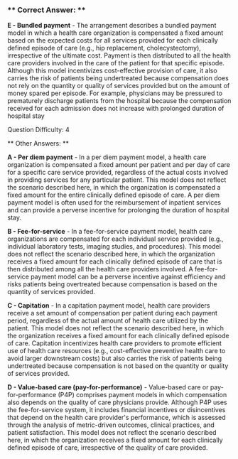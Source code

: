 ### ** Correct Answer: **

**E - Bundled payment** - The arrangement describes a bundled payment model in which a health care organization is compensated a fixed amount based on the expected costs for all services provided for each clinically defined episode of care (e.g., hip replacement, cholecystectomy), irrespective of the ultimate cost. Payment is then distributed to all the health care providers involved in the care of the patient for that specific episode. Although this model incentivizes cost-effective provision of care, it also carries the risk of patients being undertreated because compensation does not rely on the quantity or quality of services provided but on the amount of money spared per episode. For example, physicians may be pressured to prematurely discharge patients from the hospital because the compensation received for each admission does not increase with prolonged duration of hospital stay

Question Difficulty: 4

** Other Answers: **

**A - Per diem payment** - In a per diem payment model, a health care organization is compensated a fixed amount per patient and per day of care for a specific care service provided, regardless of the actual costs involved in providing services for any particular patient. This model does not reflect the scenario described here, in which the organization is compensated a fixed amount for the entire clinically defined episode of care. A per diem payment model is often used for the reimbursement of inpatient services and can provide a perverse incentive for prolonging the duration of hospital stay.

**B - Fee-for-service** - In a fee-for-service payment model, health care organizations are compensated for each individual service provided (e.g., individual laboratory tests, imaging studies, and procedures). This model does not reflect the scenario described here, in which the organization receives a fixed amount for each clinically defined episode of care that is then distributed among all the health care providers involved. A fee-for-service payment model can be a perverse incentive against efficiency and risks patients being overtreated because compensation is based on the quantity of services provided.

**C - Capitation** - In a capitation payment model, health care providers receive a set amount of compensation per patient during each payment period, regardless of the actual amount of health care utilized by the patient. This model does not reflect the scenario described here, in which the organization receives a fixed amount for each clinically defined episode of care. Capitation incentivizes health care providers to promote efficient use of health care resources (e.g., cost-effective preventive health care to avoid larger downstream costs) but also carries the risk of patients being undertreated because compensation is not based on the quantity or quality of services provided.

**D - Value-based care (pay-for-performance)** - Value-based care or pay-for-performance (P4P) comprises payment models in which compensation also depends on the quality of care physicians provide. Although P4P uses the fee-for-service system, it includes financial incentives or disincentives that depend on the health care provider's performance, which is assessed through the analysis of metric-driven outcomes, clinical practices, and patient satisfaction. This model does not reflect the scenario described here, in which the organization receives a fixed amount for each clinically defined episode of care, irrespective of the quality of care provided.

